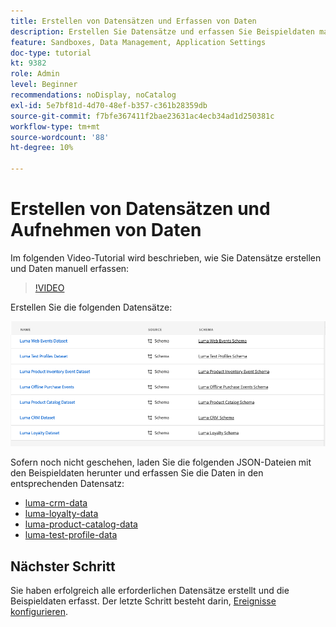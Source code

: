 ```yaml
---
title: Erstellen von Datensätzen und Erfassen von Daten
description: Erstellen Sie Datensätze und erfassen Sie Beispieldaten manuell.
feature: Sandboxes, Data Management, Application Settings
doc-type: tutorial
kt: 9382
role: Admin
level: Beginner
recommendations: noDisplay, noCatalog
exl-id: 5e7bf81d-4d70-48ef-b357-c361b28359db
source-git-commit: f7bfe367411f2bae23631ac4ecb34ad1d250381c
workflow-type: tm+mt
source-wordcount: '88'
ht-degree: 10%

---
```


# Erstellen von Datensätzen und Aufnehmen von Daten

Im folgenden Video-Tutorial wird beschrieben, wie Sie Datensätze erstellen und Daten manuell erfassen:

>[!VIDEO](https://video.tv.adobe.com/v/334293?quality=12)

Erstellen Sie die folgenden Datensätze:

![Erstellen von Datensätzen](/help/tutorial-configure-a-training-sandbox/assets/datasets.png)

Sofern noch nicht geschehen, laden Sie die folgenden JSON-Dateien mit den Beispieldaten herunter und erfassen Sie die Daten in den entsprechenden Datensatz:

* [luma-crm-data](/help/tutorial-configure-a-training-sandbox/assets/luma-data/luma-crm-data.json)
* [luma-loyalty-data](/help/tutorial-configure-a-training-sandbox/assets/luma-data/luma-loyalty-data.json)
* [luma-product-catalog-data](/help/tutorial-configure-a-training-sandbox/assets/luma-data/luma-product-catalog-data.json)
* [luma-test-profile-data](/help/tutorial-configure-a-training-sandbox/assets/luma-data/luma-test-profiles-data.json)

## Nächster Schritt

Sie haben erfolgreich alle erforderlichen Datensätze erstellt und die Beispieldaten erfasst. Der letzte Schritt besteht darin, [Ereignisse konfigurieren](/help/tutorial-configure-a-training-sandbox/configure-events.md).
